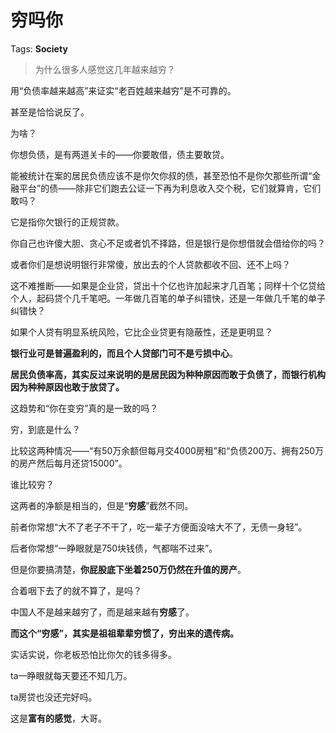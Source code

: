 # 穷吗你

Tags: **Society**

> 为什么很多人感觉这几年越来越穷？



用“负债率越来越高”来证实“老百姓越来越穷”是不可靠的。

甚至是恰恰说反了。

为啥？

你想负债，是有两道关卡的——你要敢借，债主要敢贷。

能被统计在案的居民负债应该不是你欠你叔的债，甚至恐怕不是你欠那些所谓“金融平台”的债——除非它们跑去公证一下再为利息收入交个税，它们就算肯，它们敢吗？

它是指你欠银行的正规贷款。

你自己也许傻大胆、贪心不足或者饥不择路，但是银行是你想借就会借给你的吗？

或者你们是想说明银行非常傻，放出去的个人贷款都收不回、还不上吗？

这不难推断——如果是企业贷，贷出十个亿也许加起来才几百笔；同样十个亿贷给个人，起码贷个几千笔吧。一年做几百笔的单子纠错快，还是一年做几千笔的单子纠错快？

如果个人贷有明显系统风险，它比企业贷更有隐蔽性，还是更明显？

**银行业可是普遍盈利的，而且个人贷部门可不是亏损中心**。

**居民负债率高，其实反过来说明的是居民因为种种原因而敢于负债了，而银行机构因为种种原因也敢于放贷了。**

这趋势和“你在变穷”真的是一致的吗？

穷，到底是什么？

比较这两种情况——“有50万余额但每月交4000房租”和“负债200万、拥有250万的房产然后每月还贷15000”。

谁比较穷？

这两者的净额是相当的，但是“**穷感**”截然不同。

前者你常想“大不了老子不干了，吃一辈子方便面没啥大不了，无债一身轻”。

后者你常想“一睁眼就是750块钱债，气都喘不过来”。

但是你要搞清楚，**你屁股底下坐着250万仍然在升值的房产**。

合着咽下去了的就不算了，是吗？

  


中国人不是越来越穷了，而是越来越有**穷感**了。

**而这个“穷感”，其实是祖祖辈辈穷惯了，穷出来的遗传病。**

实话实说，你老板恐怕比你欠的钱多得多。

ta一睁眼就每天要还不知几万。

ta房贷也没还完好吗。

这是**富有的感觉**，大哥。



